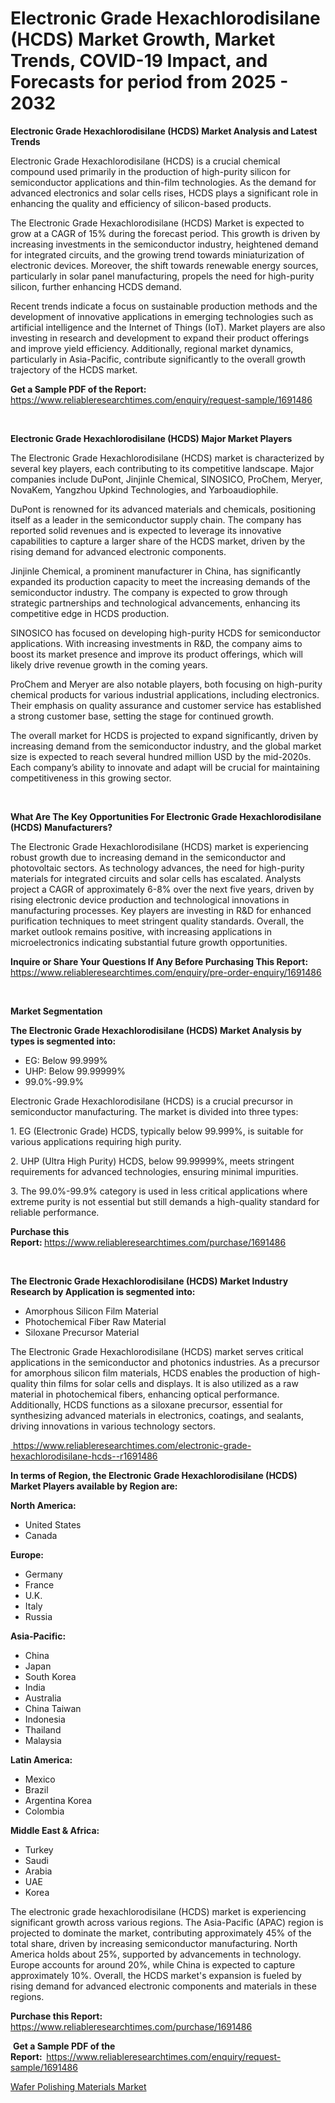 <p><h1>Electronic Grade Hexachlorodisilane (HCDS) Market Growth, Market Trends, COVID-19 Impact, and Forecasts for period from 2025 - 2032</h1></p><p><strong>Electronic Grade Hexachlorodisilane (HCDS) Market Analysis and Latest Trends</strong></p>
<p><p>Electronic Grade Hexachlorodisilane (HCDS) is a crucial chemical compound used primarily in the production of high-purity silicon for semiconductor applications and thin-film technologies. As the demand for advanced electronics and solar cells rises, HCDS plays a significant role in enhancing the quality and efficiency of silicon-based products.</p><p>The Electronic Grade Hexachlorodisilane (HCDS) Market is expected to grow at a CAGR of 15% during the forecast period. This growth is driven by increasing investments in the semiconductor industry, heightened demand for integrated circuits, and the growing trend towards miniaturization of electronic devices. Moreover, the shift towards renewable energy sources, particularly in solar panel manufacturing, propels the need for high-purity silicon, further enhancing HCDS demand.</p><p>Recent trends indicate a focus on sustainable production methods and the development of innovative applications in emerging technologies such as artificial intelligence and the Internet of Things (IoT). Market players are also investing in research and development to expand their product offerings and improve yield efficiency. Additionally, regional market dynamics, particularly in Asia-Pacific, contribute significantly to the overall growth trajectory of the HCDS market.</p></p>
<p><strong>Get a Sample PDF of the Report:&nbsp;</strong> <a href="https://www.reliableresearchtimes.com/enquiry/request-sample/1691486?utm_campaign=1558&utm_medium=2&utm_source=Github&utm_content=ia&utm_term=07012025&utm_id=electronic-grade-hexachlorodisilane-hcds">https://www.reliableresearchtimes.com/enquiry/request-sample/1691486</a></p>
<p>&nbsp;</p>
<p><strong>Electronic Grade Hexachlorodisilane (HCDS) Major Market Players</strong></p>
<p><p>The Electronic Grade Hexachlorodisilane (HCDS) market is characterized by several key players, each contributing to its competitive landscape. Major companies include DuPont, Jinjinle Chemical, SINOSICO, ProChem, Meryer, NovaKem, Yangzhou Upkind Technologies, and Yarboaudiophile.</p><p>DuPont is renowned for its advanced materials and chemicals, positioning itself as a leader in the semiconductor supply chain. The company has reported solid revenues and is expected to leverage its innovative capabilities to capture a larger share of the HCDS market, driven by the rising demand for advanced electronic components.</p><p>Jinjinle Chemical, a prominent manufacturer in China, has significantly expanded its production capacity to meet the increasing demands of the semiconductor industry. The company is expected to grow through strategic partnerships and technological advancements, enhancing its competitive edge in HCDS production.</p><p>SINOSICO has focused on developing high-purity HCDS for semiconductor applications. With increasing investments in R&D, the company aims to boost its market presence and improve its product offerings, which will likely drive revenue growth in the coming years.</p><p>ProChem and Meryer are also notable players, both focusing on high-purity chemical products for various industrial applications, including electronics. Their emphasis on quality assurance and customer service has established a strong customer base, setting the stage for continued growth.</p><p>The overall market for HCDS is projected to expand significantly, driven by increasing demand from the semiconductor industry, and the global market size is expected to reach several hundred million USD by the mid-2020s. Each company’s ability to innovate and adapt will be crucial for maintaining competitiveness in this growing sector.</p></p>
<p>&nbsp;</p>
<p><strong>What Are The Key Opportunities For Electronic Grade Hexachlorodisilane (HCDS) Manufacturers?</strong></p>
<p><p>The Electronic Grade Hexachlorodisilane (HCDS) market is experiencing robust growth due to increasing demand in the semiconductor and photovoltaic sectors. As technology advances, the need for high-purity materials for integrated circuits and solar cells has escalated. Analysts project a CAGR of approximately 6-8% over the next five years, driven by rising electronic device production and technological innovations in manufacturing processes. Key players are investing in R&D for enhanced purification techniques to meet stringent quality standards. Overall, the market outlook remains positive, with increasing applications in microelectronics indicating substantial future growth opportunities.</p></p>
<p><strong>Inquire or Share Your Questions If Any Before Purchasing This Report:</strong> <a href="https://www.reliableresearchtimes.com/enquiry/pre-order-enquiry/1691486?utm_campaign=1558&utm_medium=2&utm_source=Github&utm_content=ia&utm_term=07012025&utm_id=electronic-grade-hexachlorodisilane-hcds">https://www.reliableresearchtimes.com/enquiry/pre-order-enquiry/1691486</a></p>
<p>&nbsp;</p>
<p><strong>Market Segmentation</strong></p>
<p><strong>The Electronic Grade Hexachlorodisilane (HCDS) Market Analysis by types is segmented into:</strong></p>
<p><ul><li>EG: Below 99.999%</li><li>UHP: Below 99.99999%</li><li>99.0%-99.9%</li></ul></p>
<p><p>Electronic Grade Hexachlorodisilane (HCDS) is a crucial precursor in semiconductor manufacturing. The market is divided into three types: </p><p>1. EG (Electronic Grade) HCDS, typically below 99.999%, is suitable for various applications requiring high purity. </p><p>2. UHP (Ultra High Purity) HCDS, below 99.99999%, meets stringent requirements for advanced technologies, ensuring minimal impurities. </p><p>3. The 99.0%-99.9% category is used in less critical applications where extreme purity is not essential but still demands a high-quality standard for reliable performance.</p></p>
<p><strong>Purchase this Report:&nbsp;</strong><a href="https://www.reliableresearchtimes.com/purchase/1691486?utm_campaign=1558&utm_medium=2&utm_source=Github&utm_content=ia&utm_term=07012025&utm_id=electronic-grade-hexachlorodisilane-hcds">https://www.reliableresearchtimes.com/purchase/1691486</a></p>
<p>&nbsp;</p>
<p><strong>The Electronic Grade Hexachlorodisilane (HCDS) Market Industry Research by Application is segmented into:</strong></p>
<p><ul><li>Amorphous Silicon Film Material</li><li>Photochemical Fiber Raw Material</li><li>Siloxane Precursor Material</li></ul></p>
<p><p>The Electronic Grade Hexachlorodisilane (HCDS) market serves critical applications in the semiconductor and photonics industries. As a precursor for amorphous silicon film materials, HCDS enables the production of high-quality thin films for solar cells and displays. It is also utilized as a raw material in photochemical fibers, enhancing optical performance. Additionally, HCDS functions as a siloxane precursor, essential for synthesizing advanced materials in electronics, coatings, and sealants, driving innovations in various technology sectors.</p></p>
<p><a href="https://www.reliableresearchtimes.com/electronic-grade-hexachlorodisilane-hcds--r1691486?utm_campaign=1558&utm_medium=2&utm_source=Github&utm_content=ia&utm_term=07012025&utm_id=electronic-grade-hexachlorodisilane-hcds">&nbsp;https://www.reliableresearchtimes.com/electronic-grade-hexachlorodisilane-hcds--r1691486</a></p>
<p><strong>In terms of Region, the Electronic Grade Hexachlorodisilane (HCDS) Market Players available by Region are:</strong></p>
<p>
    <p> <strong> North America: </strong>
        <ul>
            <li>United States</li>
            <li>Canada</li>
        </ul>
        </p> 
    <p> <strong> Europe: </strong>
        <ul>
            <li>Germany</li>
            <li>France</li>
            <li>U.K.</li>
            <li>Italy</li>
            <li>Russia</li>
        </ul>
        </p> 
    <p> <strong> Asia-Pacific: </strong>
        <ul>
            <li>China</li>
            <li>Japan</li>
            <li>South Korea</li>
            <li>India</li>
            <li>Australia</li>
            <li>China Taiwan</li>
            <li>Indonesia</li>
            <li>Thailand</li>
            <li>Malaysia</li>
        </ul>
        </p> 
    <p> <strong> Latin America: </strong>
        <ul>
            <li>Mexico</li>
            <li>Brazil</li>
            <li>Argentina Korea</li>
            <li>Colombia</li>
        </ul>
        </p> 
    <p> <strong> Middle East & Africa: </strong>
        <ul>
            <li>Turkey</li>
            <li>Saudi</li>
            <li>Arabia</li>
            <li>UAE</li>
            <li>Korea</li>
        </ul>
    </p>
    </p>
<p><p>The electronic grade hexachlorodisilane (HCDS) market is experiencing significant growth across various regions. The Asia-Pacific (APAC) region is projected to dominate the market, contributing approximately 45% of the total share, driven by increasing semiconductor manufacturing. North America holds about 25%, supported by advancements in technology. Europe accounts for around 20%, while China is expected to capture approximately 10%. Overall, the HCDS market's expansion is fueled by rising demand for advanced electronic components and materials in these regions.</p></p>
<p><strong>Purchase this Report: </strong><a href="https://www.reliableresearchtimes.com/purchase/1691486?utm_campaign=1558&utm_medium=2&utm_source=Github&utm_content=ia&utm_term=07012025&utm_id=electronic-grade-hexachlorodisilane-hcds">https://www.reliableresearchtimes.com/purchase/1691486</a></p>
<p>&nbsp;<strong>Get a Sample PDF of the Report:&nbsp;&nbsp;</strong><a href="https://www.reliableresearchtimes.com/enquiry/request-sample/1691486?utm_campaign=1558&utm_medium=2&utm_source=Github&utm_content=ia&utm_term=07012025&utm_id=electronic-grade-hexachlorodisilane-hcds">https://www.reliableresearchtimes.com/enquiry/request-sample/1691486</a></p>
<p><strong></strong></p>
<p><p><a href="https://github.com/willjis/Market-Research-Report-List-1/blob/main/wafer-polishing-materials-market.md?utm_campaign=1558&utm_medium=2&utm_source=Github&utm_content=ia&utm_term=07012025&utm_id=electronic-grade-hexachlorodisilane-hcds">Wafer Polishing Materials Market</a></p></p>